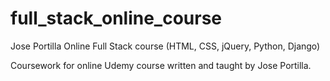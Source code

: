 # full_stack_online_course
Jose Portilla Online Full Stack course (HTML, CSS, jQuery, Python, Django)

Coursework for online Udemy course written and taught by Jose Portilla.
